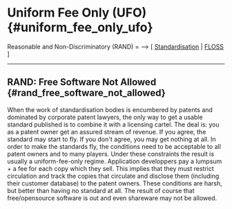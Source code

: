 # Uniform Fee Only (UFO) {#uniform_fee_only_ufo}

Reasonable and Non-Discriminatory (RAND) = \--\> \[ [
Standardisation](StandardEn "wikilink") \| [
FLOSS](SwpatFlossEn "wikilink") \]

------------------------------------------------------------------------

## RAND: Free Software Not Allowed {#rand_free_software_not_allowed}

When the work of standardisation bodies is encumbered by patents and
dominated by corporate patent lawyers, the only way to get a usable
standard published is to combine it with a licensing cartel. The deal
is: you as a patent owner get an assured stream of revenue. If you
agree, the standard may start to fly. If you don\'t agree, you may get
nothing at all. In order to make the standards fly, the conditions need
to be acceptable to all patent owners and to many players. Under these
constraints the result is usually a uniform-fee-only regime. Application
developpers pay a lumpsum + a fee for each copy which they sell. This
implies that they must restrict circulation and track the copies that
circulate and disclose them (including their customer database) to the
patent owners. These conditions are harsh, but better than having no
standard at all. The result of course that free/opensource software is
out and even shareware may not be allowed.
